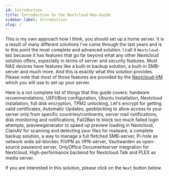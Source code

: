 ```yaml
---
id: introduction
title: Introduction to the Nextcloud-Nas-Guide
sidebar_label: Introduction
slug: /
---
```


This is my own approach how I think, you should set up a home server. It is a result of many different solutions I've come through the last years and is to this point the most complete and advanced solution. I call it `Nextcloud-NAS` because it has features that go far beyond what any other Nextcloud solution offers, especially in terms of server and security features. Most NAS devices have features like a built-in backup solution, a built-in SMB-server and much more. And this is exactly what this solution provides. Please note that most of those features are provided by the [Nextcloud-VM](https://github.com/nextcloud/vm) which you will use to set up your server.

Here is a not complete list of things that this guide covers: hardware recommendations, UEFI/Bios configuration, Ubuntu Installation, Nextcloud installation, full disk encryption, TPM2 unlocking, Let's encrypt for getting valid certificates, Automatic Updates, geoblocking to allow access to your server only from specific countries/continents, server mail notifications, disk monitoring and notifications, Fail2Ban to block too much failed login attempts, previewgenerator to speed up preview loading in Nextcloud, ClamAV for scanning and detecting your files for malware, a complete backup solution, a way to manage a full fletched SMB-server, Pi-hole as network wide ad-blocker, PiVPN as VPN-server, Vaultwarden as open-source password server, OnlyOffice Documentserver integration for Nextcloud, High-performance backend for Nextcloud Talk and PLEX as media server.

If you are interested in this solution, please click on the `Next` button below.